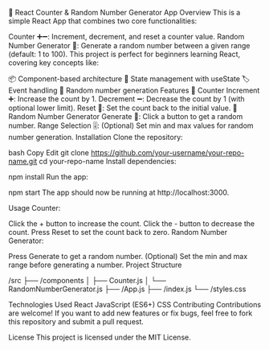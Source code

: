 🎲 React Counter & Random Number Generator App
Overview
This is a simple React App that combines two core functionalities:

Counter ➕➖: Increment, decrement, and reset a counter value.
Random Number Generator 🎲: Generate a random number between a given range (default: 1 to 100).
This project is perfect for beginners learning React, covering key concepts like:

📦 Component-based architecture
🎯 State management with useState
🏷️ Event handling
🎲 Random number generation
Features
🧮 Counter
Increment ➕: Increase the count by 1.
Decrement ➖: Decrease the count by 1 (with optional lower limit).
Reset 🔄: Set the count back to the initial value.
🎲 Random Number Generator
Generate 🎲: Click a button to get a random number.
Range Selection 🎚️: (Optional) Set min and max values for random number generation.
Installation
Clone the repository:

bash
Copy
Edit
git clone https://github.com/your-username/your-repo-name.git
cd your-repo-name
Install dependencies:


npm install
Run the app:


npm start
The app should now be running at http://localhost:3000.

Usage
Counter:

Click the + button to increase the count.
Click the - button to decrease the count.
Press Reset to set the count back to zero.
Random Number Generator:

Press Generate to get a random number.
(Optional) Set the min and max range before generating a number.
Project Structure

/src
├── /components
│   ├── Counter.js
│   └── RandomNumberGenerator.js
├── /App.js
├── /index.js
└── /styles.css

Technologies Used
React
JavaScript (ES6+)
CSS
Contributing
Contributions are welcome! If you want to add new features or fix bugs, feel free to fork this repository and submit a pull request.

License
This project is licensed under the MIT License.
